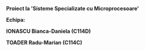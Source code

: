 <b>Proiect la 'Sisteme Specializate cu Microprocesoare'<b/>

Echipa:

IONASCU Bianca-Daniela (C114D)

TOADER Radu-Marian (C114C)